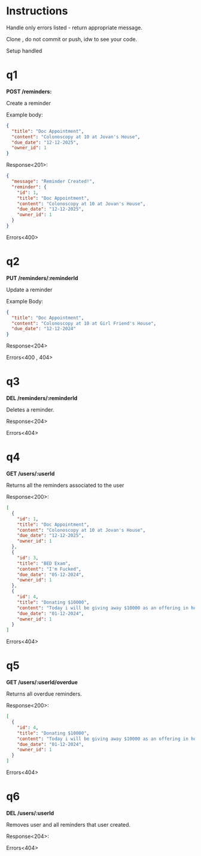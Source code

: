 # Instructions

Handle only errors listed - return appropriate message.

Clone , do not commit or push, idw to see your code.

Setup handled

# q1

**POST /reminders:**

Create a reminder

Example body:

```json
{
  "title": "Doc Appointment",
  "content": "Colonoscopy at 10 at Jovan's House",
  "due_date": "12-12-2025",
  "owner_id": 1
}
```

Response<201>:

```json
{
  "message": "Reminder Created!",
  "reminder": {
    "id": 1,
    "title": "Doc Appointment",
    "content": "Colonoscopy at 10 at Jovan's House",
    "due_date": "12-12-2025",
    "owner_id": 1
  }
}
```

Errors<400>

# q2

**PUT /reminders/:reminderId**

Update a reminder

Example Body:

```json
{
  "title": "Doc Appointment",
  "content": "Colonoscopy at 10 at Girl Friend's House",
  "due_date": "12-12-2024"
}
```

Response<204>

Errors<400 , 404>

# q3

**DEL /reminders/:reminderId**

Deletes a reminder.

Response<204>

Errors<404>

# q4

**GET /users/:userId**

Returns all the reminders associated to the user

Response<200>:

```json
[
  {
    "id": 1,
    "title": "Doc Appointment",
    "content": "Colonoscopy at 10 at Jovan's House",
    "due_date": "12-12-2025",
    "owner_id": 1
  },
  {
    "id": 3,
    "title": "BED Exam",
    "content": "I'm Fucked",
    "due_date": "05-12-2024",
    "owner_id": 1
  },
  {
    "id": 4,
    "title": "Donating $10000",
    "content": "Today i will be giving away $10000 as an offering in hopes to pass BED",
    "due_date": "01-12-2024",
    "owner_id": 1
  }
]
```

Errors<404>

# q5

**GET /users/:userId/overdue**

Returns all overdue reminders.

Response<200>:

```json
[
  {
    "id": 4,
    "title": "Donating $10000",
    "content": "Today i will be giving away $10000 as an offering in hopes to pass BED",
    "due_date": "01-12-2024",
    "owner_id": 1
  }
]
```

Errors<404>

# q6

**DEL /users/:userId**

Removes user and all reminders that user created.

Response<204>:

Errors<404>
